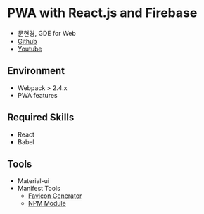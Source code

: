 # PWA with React.js and Firebase
- 문현경, GDE for Web
- [Github](https://github.com/ragingwind/)
- [Youtube](https://www.youtube.com/channel/UCrKE8ihOKHxYHBzI0Ys-Oow)

## Environment
- Webpack > 2.4.x
- PWA features

## Required Skills
- React
- Babel

## Tools
- Material-ui
- Manifest Tools
  - [Favicon Generator](http://realfavicongenerator.net/)
  - [NPM Module](https://www.npmjs.com/package/pwa-manifest-cli)